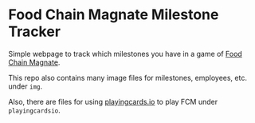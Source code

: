 # Food Chain Magnate Milestone Tracker

Simple webpage to track which milestones you have in a game of [Food Chain Magnate](https://boardgamegeek.com/boardgame/175914/food-chain-magnate).

This repo also contains many image files for milestones, employees, etc. under `img`.

Also, there are files for using [playingcards.io](playingcards.io) to play FCM under `playingcardsio`.
